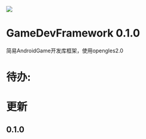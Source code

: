[![](https://jitpack.io/v/AIDEProjects/GameDevFramework.svg)](https://jitpack.io/#AIDEProjects/GameDevFramework)

# GameDevFramework 0.1.0
简易AndroidGame开发库框架，使用opengles2.0

# 待办: 

# 更新
## 0.1.0

